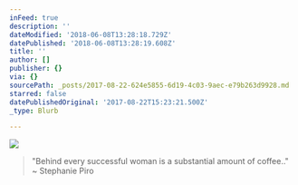```yaml
---
inFeed: true
description: ''
dateModified: '2018-06-08T13:28:18.729Z'
datePublished: '2018-06-08T13:28:19.608Z'
title: ''
author: []
publisher: {}
via: {}
sourcePath: _posts/2017-08-22-624e5855-6d19-4c03-9aec-e79b263d9928.md
starred: false
datePublishedOriginal: '2017-08-22T15:23:21.500Z'
_type: Blurb

---
```

![](https://the-grid-user-content.s3-us-west-2.amazonaws.com/d4bd3c34-87b4-4041-8539-74aac1ba1491.jpg)

> "Behind every successful woman is a substantial amount of coffee.." ~ Stephanie Piro